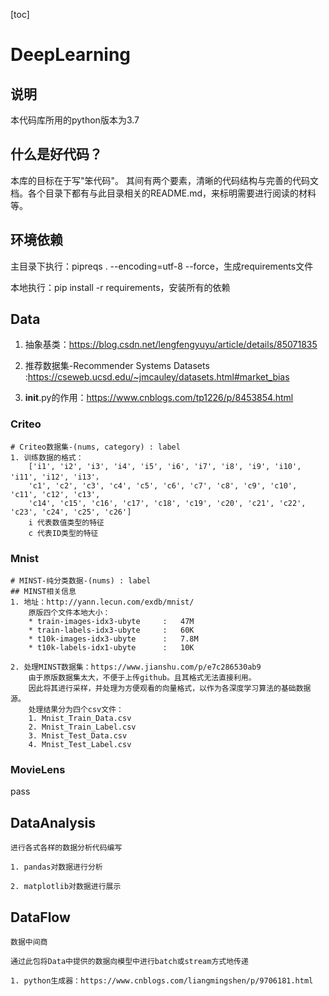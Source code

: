  [toc]
# DeepLearning

## 说明

本代码库所用的python版本为3.7

## 什么是好代码？

本库的目标在于写"笨代码"。
其间有两个要素，清晰的代码结构与完善的代码文档。各个目录下都有与此目录相关的README.md，来标明需要进行阅读的材料等。

## 环境依赖

主目录下执行：pipreqs . --encoding=utf-8 --force，生成requirements文件

本地执行：pip install -r requirements，安装所有的依赖

## Data

1. 抽象基类：https://blog.csdn.net/lengfengyuyu/article/details/85071835

2. 推荐数据集-Recommender Systems Datasets :https://cseweb.ucsd.edu/~jmcauley/datasets.html#market_bias

3. __init__.py的作用：https://www.cnblogs.com/tp1226/p/8453854.html

### Criteo

```
# Criteo数据集-(nums, category) : label
1. 训练数据的格式：
    ['i1', 'i2', 'i3', 'i4', 'i5', 'i6', 'i7', 'i8', 'i9', 'i10', 'i11', 'i12', 'i13'，
    'c1', 'c2', 'c3', 'c4', 'c5', 'c6', 'c7', 'c8', 'c9', 'c10', 'c11', 'c12', 'c13',
    'c14', 'c15', 'c16', 'c17', 'c18', 'c19', 'c20', 'c21', 'c22', 'c23', 'c24', 'c25', 'c26']
    i 代表数值类型的特征
    c 代表ID类型的特征
```

### Mnist

```
# MINST-纯分类数据-(nums) : label
## MINST相关信息
1. 地址：http://yann.lecun.com/exdb/mnist/
    原版四个文件本地大小：
    * train-images-idx3-ubyte     :   47M
    * train-labels-idx3-ubyte     :   60K
    * t10k-images-idx3-ubyte      :   7.8M
    * t10k-labels-idx1-ubyte      :   10K
    
2. 处理MINST数据集：https://www.jianshu.com/p/e7c286530ab9
    由于原版数据集太大，不便于上传github。且其格式无法直接利用。
    因此将其进行采样，并处理为方便观看的向量格式，以作为各深度学习算法的基础数据源。
    处理结果分为四个csv文件：
    1. Mnist_Train_Data.csv
    2. Mnist_Train_Label.csv
    3. Mnist_Test_Data.csv
    4. Mnist_Test_Label.csv
```

### MovieLens

pass

## DataAnalysis

```
进行各式各样的数据分析代码编写

1. pandas对数据进行分析

2. matplotlib对数据进行展示
```

## DataFlow

```
数据中间商

通过此包将Data中提供的数据向模型中进行batch或stream方式地传递

1. python生成器：https://www.cnblogs.com/liangmingshen/p/9706181.html
```


